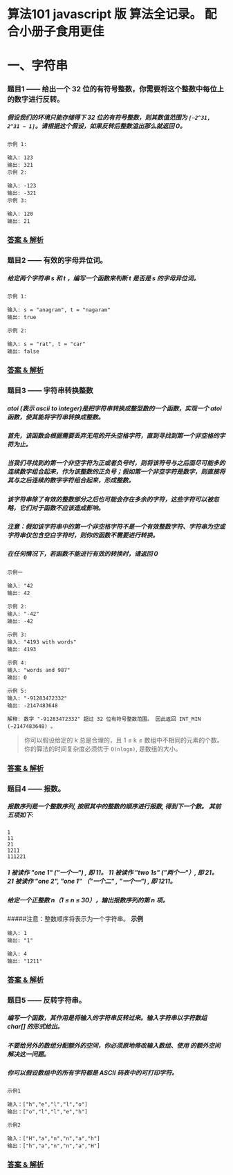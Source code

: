 # 算法101 javascript 版 算法全记录。 配合小册子食用更佳

# 一、字符串

### 题目1 —— 给出一个 32 位的有符号整数，你需要将这个整数中每位上的数字进行反转。

##### 假设我们的环境只能存储得下 32 位的有符号整数，则其数值范围为 `[−2^31, 2^31 − 1]`。请根据这个假设，如果反转后整数溢出那么就返回 0。
```text
示例 1: 

输入: 123 
输出: 321 
示例 2: 

输入: -123 
输出: -321 
示例 3: 

输入: 120
输出: 21 
```

### [答案 & 解析](https://github.com/QMcoder/QM-FE-Interview/issues/7)

### 题目2 —— 有效的字母异位词。

##### 给定两个字符串 s 和 t ，编写一个函数来判断 t 是否是 s 的字母异位词。
```text
示例 1: 

输入: s = "anagram", t = "nagaram" 
输出: true 

示例 2: 

输入: s = "rat", t = "car"
输出: false 
```

### [答案 & 解析](https://github.com/QMcoder/QM-FE-Interview/issues/9)

### 题目3 —— 字符串转换整数

##### atoi (表示 ascii to integer)是把字符串转换成整型数的一个函数，实现一个  atoi 函数，使其能将字符串转换成整数。

##### 首先，该函数会根据需要丢弃无用的开头空格字符，直到寻找到第一个非空格的字符为止。
##### 当我们寻找到的第一个非空字符为正或者负号时，则将该符号与之后面尽可能多的连续数字组合起来，作为该整数的正负号；假如第一个非空字符是数字，则直接将其与之后连续的数字字符组合起来，形成整数。
##### 该字符串除了有效的整数部分之后也可能会存在多余的字符，这些字符可以被忽略，它们对于函数不应该造成影响。
##### 注意：假如该字符串中的第一个非空格字符不是一个有效整数字符、字符串为空或字符串仅包含空白字符时，则你的函数不需要进行转换。
##### 在任何情况下，若函数不能进行有效的转换时，请返回 0

```text
示例一

输入: "42
输出: 42

示例 2:
输入: "-42"
输出: -42 

示例 3:
输入: "4193 with words"
输出: 4193

示例 4:
输入: "words and 987"
输出: 0

示例 5:
输入: "-91283472332"
输出: -2147483648 

解释: 数字 "-91283472332" 超过 32 位有符号整数范围。 因此返回 INT_MIN (−2147483648) 。
```

>你可以假设给定的 k 总是合理的，且 1 ≤ k ≤ 数组中不相同的元素的个数。 你的算法的时间复杂度必须优于 `O(nlogn)`,  是数组的大小。

### [答案 & 解析](https://github.com/QMcoder/QM-FE-Interview/issues/13)

### 题目4 —— 报数。

##### 报数序列是一个整数序列, 按照其中的整数的顺序进行报数, 得到下一个数。 其前五项如下:
```text
1
11
21
1211
111221
```

##### 1 被读作 "one 1" ("一个一") , 即 11。 11 被读作 "two 1s" ("两个一"）, 即 21。 21 被读作 "one 2", "one 1" （"一个二" , "一个一") , 即 1211。

##### 给定一个正整数 n（1 ≤ n ≤ 30），输出报数序列的第 n 项。

#####注意：整数顺序将表示为一个字符串。 **示例**

```text
输入: 1 
输出: "1" 

输入: 4
输出: "1211"
```

### [答案 & 解析](https://github.com/QMcoder/QM-FE-Interview/issues/15)

### 题目5 —— 反转字符串。

##### 编写一个函数，其作用是将输入的字符串反转过来。输入字符串以字符数组 char[] 的形式给出。

##### 不要给另外的数组分配额外的空间，你必须原地修改输入数组、使用  的额外空间解决这一问题。

##### 你可以假设数组中的所有字符都是 ASCII 码表中的可打印字符。

```text
示例1

输入：["h","e","l","l","o"]
输出：["o","l","l","e","h"]

示例2

输入：["H","a","n","n","a","h"]
输出：["h","a","n","n","a","H"]
```

### [答案 & 解析](https://github.com/QMcoder/QM-FE-Interview/issues/18)